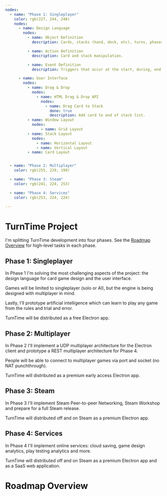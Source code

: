 ```yaml
---
nodes:
  - name: "Phase 1: Singleplayer"
    color: rgb(227, 244, 248)
    nodes:
      - name: Design Language
        nodes:
          - name: Object Definition
            description: Cards, stacks (hand, deck, etc), turns, phases etc will share a common definition.

          - name: Action Definition
            description: Card and stack manipulation.

          - name: Event Definition
            description: Triggers that occur at the start, during, end or on events.

      - name: User Interface
        nodes:
          - name: Drag & Drop
            nodes:
              - name: HTML Drag & Drop API
                nodes:
                  - name: Drag Card to Stack
                    done: true
                    description: Add card to end of stack list.
          - name: Window Layout
            nodes:
                - name: Grid Layout
          - name: Stack Layout
            nodes:
              - name: Horizontal Layout
              - name: Vertical Layout
          - name: Card Layout


  - name: "Phase 2: Multiplayer"
    color: rgb(255, 229, 199)

  - name: "Phase 3: Steam"
    color: rgb(241, 224, 253)

  - name: "Phase 4: Services"
    color: rgb(253, 224, 224)

---
```


# TurnTime Project

I'm splitting TurnTime development into four phases. See the [Roadmap Overview](#roadmap-overview) for high-level tasks in each phase.

## Phase 1: Singleplayer

In Phase 1 I'm solving the most challenging aspects of the project: the design language for card game design and the user interface.

Games will be limited to singleplayer (solo or AI), but the engine is being designed with multiplayer in mind.

Lastly, I'll prototype artificial intelligence which can learn to play any game from the rules and trial and error.

TurnTime will be distributed as a free Electron app.

## Phase 2: Multiplayer

In Phase 2 I'll implement a UDP multiplayer architecture for the Electron client and prototype a REST multiplayer architecture for Phase 4.

People will be able to connect to multiplayer games via port and socket (no NAT punchthrough).

TurnTime will distributed as a premium early access Electron app.

## Phase 3: Steam

In Phase 3 I'll implement Steam Peer-to-peer Networking, Steam Workshop and prepare for a full Steam release.

TurnTime will distributed off and on Steam as a premium Electron app.

## Phase 4: Services

In Phase 4 I'll implement online services: cloud saving, game design analytics, play testing analytics and more.

TurnTime will distributed off and on Steam as a premium Electron app and as a SaaS web application.

# Roadmap Overview

